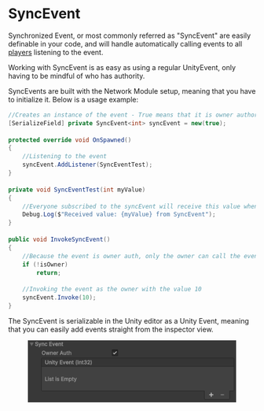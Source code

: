 # SyncEvent

Synchronized Event, or most commonly referred as "SyncEvent" are easily definable in your code, and will handle automatically calling events to all [players](../../../terminology/playerid-client-connection.md) listening to the event.

Working with SyncEvent is as easy as using a regular UnityEvent, only having to be mindful of who has authority.

SyncEvents are built with the Network Module setup, meaning that you have to initialize it. Below is a usage example:

```csharp
//Creates an instance of the event - True means that it is owner authority
[SerializeField] private SyncEvent<int> syncEvent = new(true);

protected override void OnSpawned()
{
    //Listening to the event
    syncEvent.AddListener(SyncEventTest);
}

private void SyncEventTest(int myValue)
{
    //Everyone subscribed to the syncEvent will receive this value when the owner invokes it
    Debug.Log($"Received value: {myValue} from SyncEvent");
}

public void InvokeSyncEvent()
{
    //Because the event is owner auth, only the owner can call the event.
    if (!isOwner)
        return;
    
    //Invoking the event as the owner with the value 10
    syncEvent.Invoke(10);
}
```

The SyncEvent is serializable in the Unity editor as a Unity Event, meaning that you can easily add events straight from the inspector view.

<figure><img src="../../../.gitbook/assets/image (9) (1).png" alt=""><figcaption></figcaption></figure>
